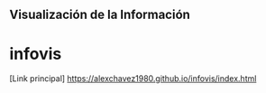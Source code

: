 ## Visualización de la Información
# infovis


[Link principal] https://alexchavez1980.github.io/infovis/index.html
